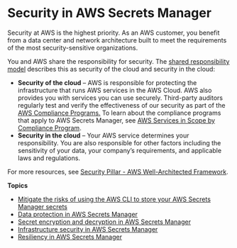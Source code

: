 # Security in AWS Secrets Manager<a name="security"></a>

Security at AWS is the highest priority\. As an AWS customer, you benefit from a data center and network architecture built to meet the requirements of the most security\-sensitive organizations\. 

You and AWS share the responsibility for security\. The [shared responsibility model](https://aws.amazon.com/compliance/shared-responsibility-model/) describes this as security of the cloud and security in the cloud: 
+ **Security of the cloud** – AWS is responsible for protecting the infrastructure that runs AWS services in the AWS Cloud\. AWS also provides you with services you can use securely\. Third\-party auditors regularly test and verify the effectiveness of our security as part of the [AWS Compliance Programs\.](https://aws.amazon.com/compliance/programs/) To learn about the compliance programs that apply to AWS Secrets Manager, see [AWS Services in Scope by Compliance Program](https://aws.amazon.com/compliance/services-in-scope/)\. 
+ **Security in the cloud** – Your AWS service determines your responsibility\. You are also responsible for other factors including the sensitivity of your data, your company’s requirements, and applicable laws and regulations\. 

For more resources, see [ Security Pillar \- AWS Well\-Architected Framework](https://docs.aws.amazon.com/wellarchitected/latest/security-pillar/welcome.html)\.

**Topics**
+ [Mitigate the risks of using the AWS CLI to store your AWS Secrets Manager secrets](security_cli-exposure-risks.md)
+ [Data protection in AWS Secrets Manager](data-protection.md)
+ [Secret encryption and decryption in AWS Secrets Manager](security-encryption.md)
+ [Infrastructure security in AWS Secrets Manager](infrastructure-security.md)
+ [Resiliency in AWS Secrets Manager](disaster-recovery-resiliency.md)